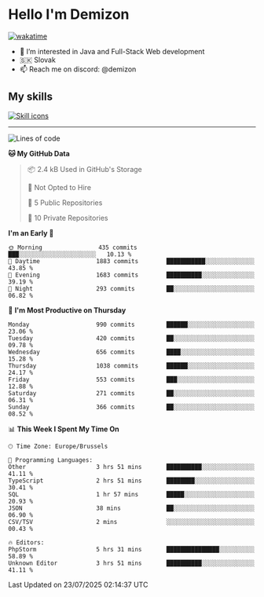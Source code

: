 # Hello I'm Demizon
[![wakatime](https://wakatime.com/badge/user/6ad1949f-d6d7-44f9-9eee-c35e54cc499b.svg)](https://wakatime.com/@6ad1949f-d6d7-44f9-9eee-c35e54cc499b)
- 👀 I’m interested in Java and Full-Stack Web development
- 🇸🇰 Slovak
- 📫 Reach me on discord: @demizon

## My skills
[![Skill icons](https://skillicons.dev/icons?i=java,js,ts,html,css,react,nextjs,tailwind,supabase,py,git,docker,linux,mysql,postgres,mongo&theme=dark)](https://github.com/Demizon3433)

---

<!--START_SECTION:waka-->
![Lines of code](https://img.shields.io/badge/From%20Hello%20World%20I%27ve%20Written-1.3%20million%20lines%20of%20code-blue)

**🐱 My GitHub Data** 

> 📦 2.4 kB Used in GitHub's Storage 
 > 
> 🚫 Not Opted to Hire
 > 
> 📜 5 Public Repositories 
 > 
> 🔑 10 Private Repositories 
 > 
**I'm an Early 🐤** 

```text
🌞 Morning                435 commits         ███░░░░░░░░░░░░░░░░░░░░░░   10.13 % 
🌆 Daytime                1883 commits        ███████████░░░░░░░░░░░░░░   43.85 % 
🌃 Evening                1683 commits        ██████████░░░░░░░░░░░░░░░   39.19 % 
🌙 Night                  293 commits         ██░░░░░░░░░░░░░░░░░░░░░░░   06.82 % 
```
📅 **I'm Most Productive on Thursday** 

```text
Monday                   990 commits         ██████░░░░░░░░░░░░░░░░░░░   23.06 % 
Tuesday                  420 commits         ██░░░░░░░░░░░░░░░░░░░░░░░   09.78 % 
Wednesday                656 commits         ████░░░░░░░░░░░░░░░░░░░░░   15.28 % 
Thursday                 1038 commits        ██████░░░░░░░░░░░░░░░░░░░   24.17 % 
Friday                   553 commits         ███░░░░░░░░░░░░░░░░░░░░░░   12.88 % 
Saturday                 271 commits         ██░░░░░░░░░░░░░░░░░░░░░░░   06.31 % 
Sunday                   366 commits         ██░░░░░░░░░░░░░░░░░░░░░░░   08.52 % 
```


📊 **This Week I Spent My Time On** 

```text
🕑︎ Time Zone: Europe/Brussels

💬 Programming Languages: 
Other                    3 hrs 51 mins       ██████████░░░░░░░░░░░░░░░   41.11 % 
TypeScript               2 hrs 51 mins       ████████░░░░░░░░░░░░░░░░░   30.41 % 
SQL                      1 hr 57 mins        █████░░░░░░░░░░░░░░░░░░░░   20.93 % 
JSON                     38 mins             ██░░░░░░░░░░░░░░░░░░░░░░░   06.90 % 
CSV/TSV                  2 mins              ░░░░░░░░░░░░░░░░░░░░░░░░░   00.43 % 

🔥 Editors: 
PhpStorm                 5 hrs 31 mins       ███████████████░░░░░░░░░░   58.89 % 
Unknown Editor           3 hrs 51 mins       ██████████░░░░░░░░░░░░░░░   41.11 % 
```


 Last Updated on 23/07/2025 02:14:37 UTC
<!--END_SECTION:waka-->
